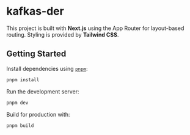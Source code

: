 # kafkas-der

This project is built with **Next.js** using the App Router for layout-based routing. Styling is provided by **Tailwind CSS**.

## Getting Started

Install dependencies using [`pnpm`](https://pnpm.io/):

```bash
pnpm install
```

Run the development server:

```bash
pnpm dev
```

Build for production with:

```bash
pnpm build
```

